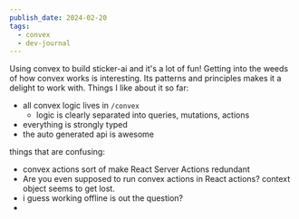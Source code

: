 ```yaml
---
publish_date: 2024-02-20
tags:
  - convex
  - dev-journal
---
```

Using convex to build sticker-ai and it's a lot of fun! Getting into the weeds of how convex works is interesting. Its patterns and principles makes it a delight to work with. Things I like about it so far:
  - all convex logic lives in `/convex`
    - logic is clearly separated into queries, mutations, actions
  - everything is strongly typed
  - the auto generated api is awesome

things that are confusing:
  - convex actions sort of make React Server Actions redundant
  - Are you even supposed to run convex actions in React actions? context object seems to get lost.
  - i guess working offline is out the question?
  - 